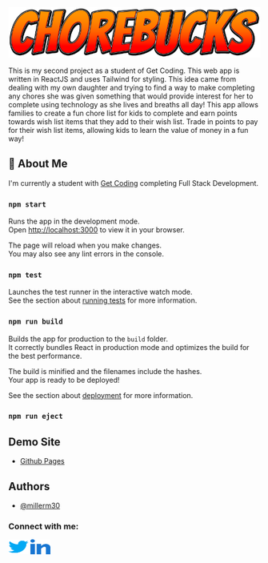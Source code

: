 ![App Logo](src/assets/chorebucks.png)

This is my second project as a student of Get Coding. This web app is written in ReactJS and uses Tailwind for styling.
This idea came from dealing with my own daughter and trying to find a way to make completing any chores she was given something that would provide interest for her to complete using technology as she lives and breaths all day!
This app allows families to create a fun chore list for kids to complete and earn points towards wish list items that they add to their wish list. Trade in points to pay for their wish list items, allowing kids to learn the value of money in a fun way!

## 🚀 About Me
I'm currently a student with [Get Coding](http://www.get-coding.ca) completing Full Stack Development.

### `npm start`

Runs the app in the development mode.\
Open [http://localhost:3000](http://localhost:3000) to view it in your browser.

The page will reload when you make changes.\
You may also see any lint errors in the console.

### `npm test`

Launches the test runner in the interactive watch mode.\
See the section about [running tests](https://facebook.github.io/create-react-app/docs/running-tests) for more information.

### `npm run build`

Builds the app for production to the `build` folder.\
It correctly bundles React in production mode and optimizes the build for the best performance.

The build is minified and the filenames include the hashes.\
Your app is ready to be deployed!

See the section about [deployment](https://facebook.github.io/create-react-app/docs/deployment) for more information.

### `npm run eject`

## Demo Site

- [Github Pages](https://millerm30.github.io/chore-bucks)


## Authors

- [@millerm30](https://www.github.com/millerm30)
<h3 align="left">Connect with me:</h3>
<p align="left">
<a href="https://twitter.com/millerm30" target="blank"><img align="center" src="https://github.com/millerm30/todo/blob/main/images/twitter.svg" alt="millerm30" height="30" width="40" /></a>
<a href="https://linkedin.com/in/michael-miller-0aa2bb229" target="blank"><img align="center" src="https://github.com/millerm30/todo/blob/main/images/linked-in-alt.svg" alt="millerm30" height="30" width="40" /></a>
</p>



